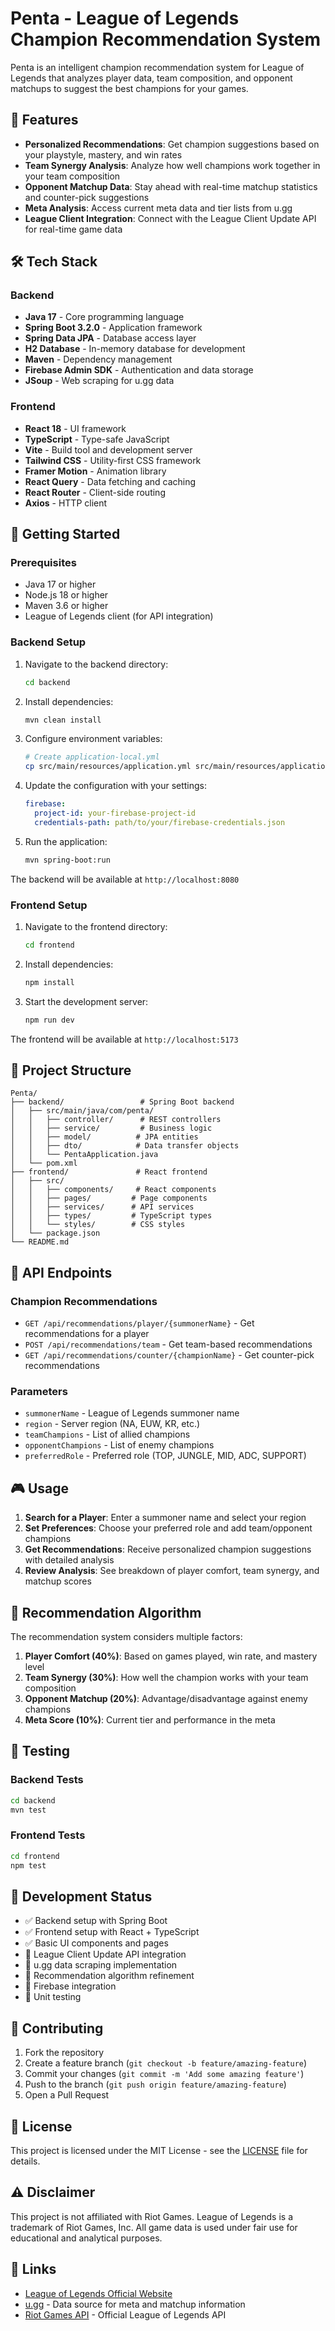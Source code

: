 # Penta - League of Legends Champion Recommendation System

Penta is an intelligent champion recommendation system for League of Legends that analyzes player data, team composition, and opponent matchups to suggest the best champions for your games.

## 🎯 Features

- **Personalized Recommendations**: Get champion suggestions based on your playstyle, mastery, and win rates
- **Team Synergy Analysis**: Analyze how well champions work together in your team composition
- **Opponent Matchup Data**: Stay ahead with real-time matchup statistics and counter-pick suggestions
- **Meta Analysis**: Access current meta data and tier lists from u.gg
- **League Client Integration**: Connect with the League Client Update API for real-time game data

## 🛠️ Tech Stack

### Backend
- **Java 17** - Core programming language
- **Spring Boot 3.2.0** - Application framework
- **Spring Data JPA** - Database access layer
- **H2 Database** - In-memory database for development
- **Maven** - Dependency management
- **Firebase Admin SDK** - Authentication and data storage
- **JSoup** - Web scraping for u.gg data

### Frontend
- **React 18** - UI framework
- **TypeScript** - Type-safe JavaScript
- **Vite** - Build tool and development server
- **Tailwind CSS** - Utility-first CSS framework
- **Framer Motion** - Animation library
- **React Query** - Data fetching and caching
- **React Router** - Client-side routing
- **Axios** - HTTP client

## 🚀 Getting Started

### Prerequisites

- Java 17 or higher
- Node.js 18 or higher
- Maven 3.6 or higher
- League of Legends client (for API integration)

### Backend Setup

1. Navigate to the backend directory:
   ```bash
   cd backend
   ```

2. Install dependencies:
   ```bash
   mvn clean install
   ```

3. Configure environment variables:
   ```bash
   # Create application-local.yml
   cp src/main/resources/application.yml src/main/resources/application-local.yml
   ```

4. Update the configuration with your settings:
   ```yaml
   firebase:
     project-id: your-firebase-project-id
     credentials-path: path/to/your/firebase-credentials.json
   ```

5. Run the application:
   ```bash
   mvn spring-boot:run
   ```

The backend will be available at `http://localhost:8080`

### Frontend Setup

1. Navigate to the frontend directory:
   ```bash
   cd frontend
   ```

2. Install dependencies:
   ```bash
   npm install
   ```

3. Start the development server:
   ```bash
   npm run dev
   ```

The frontend will be available at `http://localhost:5173`

## 📁 Project Structure

```
Penta/
├── backend/                 # Spring Boot backend
│   ├── src/main/java/com/penta/
│   │   ├── controller/      # REST controllers
│   │   ├── service/         # Business logic
│   │   ├── model/          # JPA entities
│   │   ├── dto/            # Data transfer objects
│   │   └── PentaApplication.java
│   └── pom.xml
├── frontend/               # React frontend
│   ├── src/
│   │   ├── components/     # React components
│   │   ├── pages/         # Page components
│   │   ├── services/      # API services
│   │   ├── types/         # TypeScript types
│   │   └── styles/        # CSS styles
│   └── package.json
└── README.md
```

## 🔧 API Endpoints

### Champion Recommendations
- `GET /api/recommendations/player/{summonerName}` - Get recommendations for a player
- `POST /api/recommendations/team` - Get team-based recommendations
- `GET /api/recommendations/counter/{championName}` - Get counter-pick recommendations

### Parameters
- `summonerName` - League of Legends summoner name
- `region` - Server region (NA, EUW, KR, etc.)
- `teamChampions` - List of allied champions
- `opponentChampions` - List of enemy champions
- `preferredRole` - Preferred role (TOP, JUNGLE, MID, ADC, SUPPORT)

## 🎮 Usage

1. **Search for a Player**: Enter a summoner name and select your region
2. **Set Preferences**: Choose your preferred role and add team/opponent champions
3. **Get Recommendations**: Receive personalized champion suggestions with detailed analysis
4. **Review Analysis**: See breakdown of player comfort, team synergy, and matchup scores

## 🔮 Recommendation Algorithm

The recommendation system considers multiple factors:

1. **Player Comfort (40%)**: Based on games played, win rate, and mastery level
2. **Team Synergy (30%)**: How well the champion works with your team composition
3. **Opponent Matchup (20%)**: Advantage/disadvantage against enemy champions
4. **Meta Score (10%)**: Current tier and performance in the meta

## 🧪 Testing

### Backend Tests
```bash
cd backend
mvn test
```

### Frontend Tests
```bash
cd frontend
npm test
```

## 🚧 Development Status

- ✅ Backend setup with Spring Boot
- ✅ Frontend setup with React + TypeScript
- ✅ Basic UI components and pages
- 🔄 League Client Update API integration
- 🔄 u.gg data scraping implementation
- 🔄 Recommendation algorithm refinement
- 🔄 Firebase integration
- 🔄 Unit testing

## 🤝 Contributing

1. Fork the repository
2. Create a feature branch (`git checkout -b feature/amazing-feature`)
3. Commit your changes (`git commit -m 'Add some amazing feature'`)
4. Push to the branch (`git push origin feature/amazing-feature`)
5. Open a Pull Request

## 📄 License

This project is licensed under the MIT License - see the [LICENSE](LICENSE) file for details.

## ⚠️ Disclaimer

This project is not affiliated with Riot Games. League of Legends is a trademark of Riot Games, Inc. All game data is used under fair use for educational and analytical purposes.

## 🔗 Links

- [League of Legends Official Website](https://www.leagueoflegends.com/)
- [u.gg](https://u.gg) - Data source for meta and matchup information
- [Riot Games API](https://developer.riotgames.com/) - Official League of Legends API